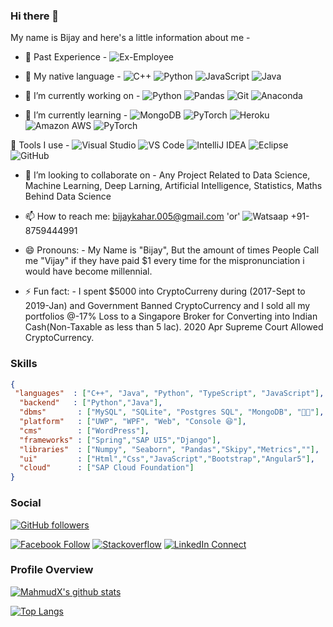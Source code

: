 ### Hi there 👋

<!--
**Scholar-Bijay/Scholar-Bijay** is a ✨ _special_ ✨ repository because its `README.md` (this file) appears on your GitHub profile.-->

My name is Bijay and here's a little information about me -
- 🔗 Past Experience - ![Ex-Employee](http://img.shields.io/badge/-SAP-008FD3?labelColor=yellow&style=flat-square&logo=SAP) 

- 👯 My native language - ![C++](https://img.shields.io/badge/-C++-00599C?style=flat-square&logo=C%2B%2B)    ![Python](https://img.shields.io/badge/-Python-Black?labelColor=EEED09&style=flat-square&logo=Python)  ![JavaScript](https://img.shields.io/badge/-JavaScript-black?style=flat-square&logo=JavaScript)  ![Java](https://img.shields.io/badge/-Java-black?labelColor=2F2625&style=flat-square&logo=java)
  
- 🔭 I’m currently working on - ![Python](https://img.shields.io/badge/-Python-Black?labelColor=EEED09&style=flat-square&logo=Python) ![Pandas](http://img.shields.io/badge/-Pandas-150459?labelColor=yellow&style=flat-square&logo=Pandas)   ![Git](http://img.shields.io/badge/-Git-F05032?labelColor=yellow&style=flat-square&logo=Git) ![Anaconda](http://img.shields.io/badge/-Anaconda-42B029?labelColor=yellow&style=flat-square&logo=Anaconda)  

- 🌱 I’m currently learning  -   ![MongoDB](http://img.shields.io/badge/-MongoDB-47A248?labelColor=yellow&style=flat-square&logo=MongoDB)   ![PyTorch](http://img.shields.io/badge/-PyTorch-EE4C2C?labelColor=yellow&style=flat-square&logo=PyTorch) ![Heroku](http://img.shields.io/badge/-Heroku-430098?labelColor=yellow&style=flat-square&logo=Heroku) ![Amazon AWS](http://img.shields.io/badge/-Amazon%20AWS-232F3E?labelColor=yellow&style=flat-square&logo=Amazon%20AWS) ![PyTorch](http://img.shields.io/badge/-TensorFlow-FF6F00?labelColor=yellow&style=flat-square&logo=TensorFlow)

🔧 Tools I use -
  ![Visual Studio](https://img.shields.io/badge/-Visual%20Studio-5C2D91?style=flat-square&logo=visual-studio)
  ![VS Code](https://img.shields.io/badge/-VS%20Code-007ACC?style=flat-square&logo=visual-studio-code)
  ![IntelliJ IDEA](https://img.shields.io/badge/-IntelliJ%20IDEA-Black?style=flat-square&logo=IntelliJ+IDEA)
  ![Eclipse](http://img.shields.io/badge/-Eclipse%20IDE-2C2255?labelColor=yellow&style=flat-square&logo=Eclipse%20IDE)
  ![GitHub](http://img.shields.io/badge/-GitHub-181717?labelColor=yellow&style=flat-square&logo=GitHub)

- 👯 I’m looking to collaborate on - Any Project Related to Data Science, Machine Learning, Deep Larning, Artificial Intelligence, Statistics, Maths Behind Data Science 

<!-- - 🤔 I’m looking for help with ...
- 💬 Ask me about ... -->
- 📫 How to reach me: bijaykahar.005@gmail.com  'or' ![Watsaap](http://img.shields.io/badge/-25D366?labelColor=white&style=square&logo=WhatsApp) +91-8759444991 

- 😄 Pronouns: 
              - My Name is "Bijay", But the amount of times People Call me "Vijay" if they have paid \$1 every time for the mispronunciation i would have become millennial.
              
- ⚡ Fun fact:
              - I spent \$5000 into CryptoCurreny during (2017-Sept to 2019-Jan) and Government Banned CryptoCurrency and I sold all my portfolios @-17% Loss to a Singapore                       Broker for Converting into Indian Cash(Non-Taxable as less than 5 lac).  2020 Apr Supreme Court Allowed CryptoCurrency.


### Skills

```JSON
{
 "languages"  : ["C++", "Java", "Python", "TypeScript", "JavaScript"],
  "backend"   : ["Python","Java"],
  "dbms"       : ["MySQL", "SQLite", "Postgres SQL", "MongoDB", "🤣😂"],
  "platform"   : ["UWP", "WPF", "Web", "Console 😆"],
  "cms"        : ["WordPress"],
  "frameworks" : ["Spring","SAP UI5","Django"],
  "libraries"  : ["Numpy", "Seaborn", "Pandas","Skipy","Metrics",""],
  "ui"         : ["Html","Css","JavaScript","Bootstrap","Angular5"],
  "cloud"      : ["SAP Cloud Foundation"]
}
```

### Social

[![GitHub followers](https://img.shields.io/github/followers/mahmudx?style=flat-square&logo=GitHub&label=Follow&color=0077B5&labelColor=black)](https://github.com/Scholar-Bijay/Scholar-Bijay)
<!-- [![Insta Follow](https://img.shields.io/badge/%20-Follow-black?color=14171A&labelColor=d81b60&logo=instagram&logoColor=ffffff)](https://www.instagram.com/mahmudxyz)  -->
[![Facebook Follow](https://img.shields.io/badge/%20-Connect-black?color=14171A&labelColor=1976d2&logo=facebook&logoColor=ffffff)](https://www.facebook.com/kingbijaykahar/) 
[![Stackoverflow](https://img.shields.io/badge/%20-Questions-black?labelColor=FE7A16&logo=Stack%20Overflow&logoColor=fff)](https://stackoverflow.com/users/12635378/bijay-kahar)
[![LinkedIn Connect](https://img.shields.io/badge/%20-Connect-black?color=14171A&labelColor=0077B5&logo=linkedin&logoColor=ffffff)](https://www.linkedin.com/in/bijaykahar/)
### Profile Overview

[![MahmudX's github stats](https://github-readme-stats.vercel.app/api?username=mahmudx&theme=tokyonight&show_icons=true)](https://github.com/Scholar-Bijay/Scholar-Bijay)

[![Top Langs](https://github-readme-stats.vercel.app/api/top-langs/?username=mahmudx&theme=tokyonight)](https://github.com/Scholar-Bijay/Scholar-Bijay)
